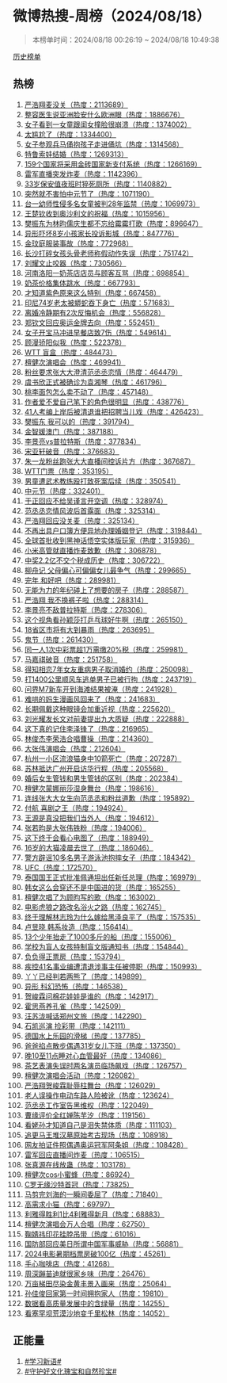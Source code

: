 <h1>
微博热搜-周榜（2024/08/18）
</h1>
<blockquote>
<p>
本榜单时间：2024/08/18 00:26:19 ~ 2024/08/18 10:49:38
</p>
</blockquote>
<p>
<a href="https://github.com/daifee/weibo-hot-search/tree/main/archives/weekly">历史榜单</a>
</p>
<h2>
热榜
</h2>
<ol>

<li>
<a href="https://s.weibo.com/weibo?q=%23%E4%B8%A5%E6%B5%A9%E7%BF%94%E9%BA%A6%E6%B2%A1%E5%85%B3%23" target="weibo">
严浩翔麦没关（热度：2113689）
</a>
</li>

<li>
<a href="https://s.weibo.com/weibo?q=%23%E6%95%B4%E5%AE%B9%E5%8C%BB%E7%94%9F%E8%AF%B4%E4%BA%9A%E6%B4%B2%E8%84%B8%E5%AE%89%E4%BB%80%E4%B9%88%E6%AC%A7%E6%B4%B2%E7%9C%BC%23" target="weibo">
整容医生说亚洲脸安什么欧洲眼（热度：1886676）
</a>
</li>

<li>
<a href="https://s.weibo.com/weibo?q=%23%E5%A5%B3%E5%AD%90%E7%9C%8B%E5%88%B0%E4%B8%80%E5%A5%B3%E7%AB%A5%E8%B7%9F%E9%97%BA%E5%A5%B3%E6%92%9E%E8%84%B8%E5%BE%88%E5%B4%A9%E6%BA%83%23" target="weibo">
女子看到一女童跟闺女撞脸很崩溃（热度：1374002）
</a>
</li>

<li>
<a href="https://s.weibo.com/weibo?q=%23%E5%A4%AA%E5%B0%B4%E5%B0%AC%E4%BA%86%23" target="weibo">
太尴尬了（热度：1334400）
</a>
</li>

<li>
<a href="https://s.weibo.com/weibo?q=%23%E5%A5%B3%E5%AD%90%E5%8F%82%E8%A7%82%E5%85%B5%E9%A9%AC%E4%BF%91%E6%8A%B1%E5%AD%A9%E5%AD%90%E8%B5%B0%E8%BF%9B%E4%BF%91%E5%9D%91%23" target="weibo">
女子参观兵马俑抱孩子走进俑坑（热度：1314568）
</a>
</li>

<li>
<a href="https://s.weibo.com/weibo?q=%23%E7%89%B9%E9%B2%81%E7%B4%A2%E5%A8%83%E7%BB%93%E5%A9%9A%23" target="weibo">
特鲁索娃结婚（热度：1269313）
</a>
</li>

<li>
<a href="https://s.weibo.com/weibo?q=%23159%E4%B8%AA%E5%9B%BD%E5%AE%B6%E5%B0%86%E9%87%87%E7%94%A8%E9%87%91%E7%A0%96%E5%9B%BD%E5%AE%B6%E6%96%B0%E6%94%AF%E4%BB%98%E7%B3%BB%E7%BB%9F%23" target="weibo">
159个国家将采用金砖国家新支付系统（热度：1266169）
</a>
</li>

<li>
<a href="https://s.weibo.com/weibo?q=%23%E9%9B%B7%E5%86%9B%E7%9B%B4%E6%92%AD%E7%AA%81%E5%8F%91%E7%82%B8%E9%BA%A6%23" target="weibo">
雷军直播突发炸麦（热度：1142396）
</a>
</li>

<li>
<a href="https://s.weibo.com/weibo?q=%2333%E5%B2%81%E4%BF%9D%E5%AE%89%E5%80%BC%E5%A4%9C%E7%8F%AD%E6%97%B6%E7%8C%9D%E6%AD%BB%E5%8E%95%E6%89%80%23" target="weibo">
33岁保安值夜班时猝死厕所（热度：1140882）
</a>
</li>

<li>
<a href="https://s.weibo.com/weibo?q=%23%E7%AA%81%E7%84%B6%E5%B0%B1%E4%B8%8D%E5%AE%B3%E6%80%95%E4%B8%AD%E5%85%83%E8%8A%82%E4%BA%86%23" target="weibo">
突然就不害怕中元节了（热度：1071190）
</a>
</li>

<li>
<a href="https://s.weibo.com/weibo?q=%23%E5%8F%B0%E4%B8%80%E5%B9%BC%E5%B8%88%E6%80%A7%E4%BE%B5%E5%A4%9A%E5%90%8D%E5%A5%B3%E7%AB%A5%E8%A2%AB%E5%88%A428%E5%B9%B4%E7%9B%91%E7%A6%81%23" target="weibo">
台一幼师性侵多名女童被判28年监禁（热度：1069973）
</a>
</li>

<li>
<a href="https://s.weibo.com/weibo?q=%23%E7%8E%8B%E6%A5%9A%E9%92%A6%E6%94%B6%E5%88%B0%E5%A5%A5%E6%B2%99%E5%88%A9%E6%96%87%E7%9A%84%E7%A5%9D%E7%A6%8F%23" target="weibo">
王楚钦收到奥沙利文的祝福（热度：1015956）
</a>
</li>

<li>
<a href="https://s.weibo.com/weibo?q=%23%E6%A8%8A%E6%8C%AF%E4%B8%9C%E4%B8%BA%E6%9E%97%E6%98%80%E5%84%92%E5%BA%86%E7%94%9F%E9%83%BD%E4%B8%8D%E5%BF%98%E7%BB%99%E9%9C%89%E9%9C%89%E6%89%93%E6%AD%8C%23" target="weibo">
樊振东为林昀儒庆生都不忘给霉霉打歌（热度：896647）
</a>
</li>

<li>
<a href="https://s.weibo.com/weibo?q=%23%E5%BC%82%E5%BD%A2%E5%90%93%E5%9D%8F8%E5%B2%81%E5%B0%8F%E5%AD%A9%E5%AE%B6%E9%95%BF%E6%8A%95%E8%AF%89%E5%BD%B1%E5%9F%8E%23" target="weibo">
异形吓坏8岁小孩家长投诉影城（热度：847776）
</a>
</li>

<li>
<a href="https://s.weibo.com/weibo?q=%23%E9%87%91%E7%8E%9F%E5%BA%AD%E6%9C%8D%E8%A3%85%E4%BA%8B%E6%95%85%23" target="weibo">
金玟庭服装事故（热度：772968）
</a>
</li>

<li>
<a href="https://s.weibo.com/weibo?q=%23%E9%95%BF%E6%B2%99%E6%89%93%E7%A2%8E%E5%A5%B3%E5%AD%A9%E5%A4%B4%E9%AA%A8%E8%80%81%E5%B8%88%E7%A7%B0%E5%81%87%E5%8A%A8%E4%BD%9C%E5%A4%B1%E8%AF%AF%23" target="weibo">
长沙打碎女孩头骨老师称假动作失误（热度：751742）
</a>
</li>

<li>
<a href="https://s.weibo.com/weibo?q=%23%E5%88%98%E8%80%80%E6%96%87%E6%AD%A2%E5%92%AC%E5%99%A8%23" target="weibo">
刘耀文止咬器（热度：730566）
</a>
</li>

<li>
<a href="https://s.weibo.com/weibo?q=%23%E6%B2%B3%E5%8D%97%E6%B4%9B%E9%98%B3%E4%B8%80%E5%A5%B6%E8%8C%B6%E5%BA%97%E5%BA%97%E5%91%98%E4%B8%8E%E9%A1%BE%E5%AE%A2%E4%BA%92%E9%AA%82%23" target="weibo">
河南洛阳一奶茶店店员与顾客互骂（热度：698854）
</a>
</li>

<li>
<a href="https://s.weibo.com/weibo?q=%23%E5%A5%B6%E8%8C%B6%E4%BB%B7%E6%A0%BC%E9%9B%86%E4%BD%93%E8%B7%B3%E6%B0%B4%23" target="weibo">
奶茶价格集体跳水（热度：667793）
</a>
</li>

<li>
<a href="https://s.weibo.com/weibo?q=%23%E6%89%8D%E7%9F%A5%E9%81%93%E7%B4%AB%E8%89%B2%E5%8E%9F%E6%9D%A5%E8%BF%99%E4%B9%88%E7%89%B9%E5%88%AB%23" target="weibo">
才知道紫色原来这么特别（热度：667458）
</a>
</li>

<li>
<a href="https://s.weibo.com/weibo?q=%23%E5%8D%B0%E5%B0%BC74%E5%B2%81%E8%80%81%E5%A4%AA%E8%A2%AB%E8%9F%92%E8%9B%87%E5%90%9E%E4%B8%8B%E8%BA%AB%E4%BA%A1%23" target="weibo">
印尼74岁老太被蟒蛇吞下身亡（热度：571683）
</a>
</li>

<li>
<a href="https://s.weibo.com/weibo?q=%23%E7%A6%BB%E5%A9%9A%E5%86%B7%E9%9D%99%E6%9C%9F%E6%9C%892%E6%AC%A1%E5%8F%8D%E6%82%94%E6%9C%BA%E4%BC%9A%23" target="weibo">
离婚冷静期有2次反悔机会（热度：556828）
</a>
</li>

<li>
<a href="https://s.weibo.com/weibo?q=%23%E9%83%91%E9%92%A6%E6%96%87%E5%9B%9E%E5%BA%94%E5%A5%A5%E8%BF%90%E9%87%91%E7%89%8C%E5%8E%BB%E5%90%91%23" target="weibo">
郑钦文回应奥运金牌去向（热度：552451）
</a>
</li>

<li>
<a href="https://s.weibo.com/weibo?q=%23%E5%A5%B3%E5%AD%90%E5%BC%80%E5%AE%9D%E9%A9%AC%E5%86%B2%E8%BF%9B%E6%97%A9%E9%A4%90%E5%BA%97%E8%87%B47%E4%BC%A4%23" target="weibo">
女子开宝马冲进早餐店致7伤（热度：549614）
</a>
</li>

<li>
<a href="https://s.weibo.com/weibo?q=%23%E9%A1%BE%E6%BC%AB%E9%AA%84%E9%98%B3%E4%BC%BC%E6%88%91%23" target="weibo">
顾漫骄阳似我（热度：522378）
</a>
</li>

<li>
<a href="https://s.weibo.com/weibo?q=%23WTT%20%E7%9B%B2%E7%9B%92%23" target="weibo">
WTT 盲盒（热度：484473）
</a>
</li>

<li>
<a href="https://s.weibo.com/weibo?q=%23%E6%AA%80%E5%81%A5%E6%AC%A1%E6%BC%94%E5%94%B1%E4%BC%9A%23" target="weibo">
檀健次演唱会（热度：469941）
</a>
</li>

<li>
<a href="https://s.weibo.com/weibo?q=%23%E7%B2%89%E4%B8%9D%E8%A6%81%E6%B1%82%E5%BC%A0%E5%A4%A7%E5%A4%A7%E6%BE%84%E6%B8%85%E8%8C%83%E4%B8%9E%E4%B8%9E%E6%81%8B%E6%83%85%23" target="weibo">
粉丝要求张大大澄清范丞丞恋情（热度：464479）
</a>
</li>

<li>
<a href="https://s.weibo.com/weibo?q=%23%E8%99%9E%E4%B9%A6%E6%AC%A3%E6%AD%A3%E5%BC%8F%E8%A2%AB%E7%A1%AE%E8%AF%8A%E4%B8%BA%E8%A2%81%E6%B9%98%E7%90%B4%23" target="weibo">
虞书欣正式被确诊为袁湘琴（热度：461796）
</a>
</li>

<li>
<a href="https://s.weibo.com/weibo?q=%23%E6%A1%83%E6%9D%8E%E9%9D%A2%E5%8C%85%E6%80%8E%E4%B9%88%E5%8D%96%E4%B8%8D%E5%8A%A8%E4%BA%86%23" target="weibo">
桃李面包怎么卖不动了（热度：457148）
</a>
</li>

<li>
<a href="https://s.weibo.com/weibo?q=%23%E4%BD%9C%E8%80%85%E7%88%B1%E4%B8%8D%E7%88%B1%E8%87%AA%E5%B7%B1%E7%AC%94%E4%B8%8B%E7%9A%84%E8%A7%92%E8%89%B2%E5%BE%88%E6%98%8E%E6%98%BE%23" target="weibo">
作者爱不爱自己笔下的角色很明显（热度：438776）
</a>
</li>

<li>
<a href="https://s.weibo.com/weibo?q=%2341%E4%BA%BA%E8%80%83%E7%BC%96%E4%B8%8A%E5%B2%B8%E5%90%8E%E8%A2%AB%E6%B8%85%E9%80%80%E8%B0%81%E6%8A%8A%E6%8B%9B%E8%81%98%E5%BD%93%E5%84%BF%E6%88%8F%23" target="weibo">
41人考编上岸后被清退谁把招聘当儿戏（热度：426423）
</a>
</li>

<li>
<a href="https://s.weibo.com/weibo?q=%23%E6%A8%8A%E6%8C%AF%E4%B8%9C%20%E6%88%91%E5%8F%AF%E4%BB%A5%E7%9A%84%23" target="weibo">
樊振东 我可以的（热度：391794）
</a>
</li>

<li>
<a href="https://s.weibo.com/weibo?q=%23%E9%87%91%E6%99%BA%E5%AA%9B%E6%BE%B3%E9%97%A8%23" target="weibo">
金智媛澳门（热度：387188）
</a>
</li>

<li>
<a href="https://s.weibo.com/weibo?q=%23%E6%9D%8E%E6%99%AF%E4%BA%AEvs%E6%99%AE%E6%8B%89%E7%89%B9%E6%96%AF%23" target="weibo">
李景亮vs普拉特斯（热度：377834）
</a>
</li>

<li>
<a href="https://s.weibo.com/weibo?q=%23%E5%AE%8B%E4%BA%9A%E8%BD%A9%E7%A0%B4%E9%9F%B3%23" target="weibo">
宋亚轩破音（热度：376683）
</a>
</li>

<li>
<a href="https://s.weibo.com/weibo?q=%23%E6%9C%B1%E4%B8%80%E9%BE%99%E7%B2%89%E4%B8%9D%E8%B7%91%E5%BC%A0%E5%A4%A7%E5%A4%A7%E7%9B%B4%E6%92%AD%E9%97%B4%E6%8E%A7%E8%AF%89%E7%89%87%E6%96%B9%23" target="weibo">
朱一龙粉丝跑张大大直播间控诉片方（热度：367687）
</a>
</li>

<li>
<a href="https://s.weibo.com/weibo?q=%23WTT%E9%97%A8%E7%A5%A8%23" target="weibo">
WTT门票（热度：353195）
</a>
</li>

<li>
<a href="https://s.weibo.com/weibo?q=%23%E7%94%B7%E7%AB%A5%E9%81%AD%E6%AD%A6%E6%9C%AF%E6%95%99%E7%BB%83%E6%AE%B4%E6%89%93%E8%87%B4%E6%AD%BB%E6%A1%88%E5%90%8E%E7%BB%AD%23" target="weibo">
男童遭武术教练殴打致死案后续（热度：350541）
</a>
</li>

<li>
<a href="https://s.weibo.com/weibo?q=%23%E4%B8%AD%E5%85%83%E8%8A%82%23" target="weibo">
中元节（热度：332401）
</a>
</li>

<li>
<a href="https://s.weibo.com/weibo?q=%23%E4%BA%8E%E6%AD%A3%E5%9B%9E%E5%BA%94%E4%B8%8D%E7%BB%99%E5%90%B4%E8%B0%A8%E8%A8%80%E5%BC%80%E7%A9%BA%E8%B0%83%23" target="weibo">
于正回应不给吴谨言开空调（热度：328974）
</a>
</li>

<li>
<a href="https://s.weibo.com/weibo?q=%23%E8%8C%83%E4%B8%9E%E4%B8%9E%E6%81%8B%E6%83%85%E9%A3%8E%E6%B3%A2%E5%90%8E%E9%A6%96%E9%9C%B2%E9%9D%A2%23" target="weibo">
范丞丞恋情风波后首露面（热度：325314）
</a>
</li>

<li>
<a href="https://s.weibo.com/weibo?q=%23%E4%B8%A5%E6%B5%A9%E7%BF%94%E5%9B%9E%E5%BA%94%E6%B2%A1%E5%85%B3%E9%BA%A6%23" target="weibo">
严浩翔回应没关麦（热度：325134）
</a>
</li>

<li>
<a href="https://s.weibo.com/weibo?q=%23%E4%B8%8D%E5%86%8D%E5%87%BA%E5%85%B7%E6%88%B7%E5%8F%A3%E7%B0%BF%E6%96%B9%E4%BE%BF%E5%BC%82%E5%9C%B0%E5%8A%9E%E7%90%86%E5%A9%9A%E5%A7%BB%E7%99%BB%E8%AE%B0%23" target="weibo">
不再出具户口簿方便异地办理婚姻登记（热度：319844）
</a>
</li>

<li>
<a href="https://s.weibo.com/weibo?q=%23%E5%85%A8%E7%90%83%E9%A6%96%E6%89%B9%E6%94%B6%E5%88%B0%E9%BB%91%E7%A5%9E%E8%AF%9D%E6%82%9F%E7%A9%BA%E5%AE%9E%E4%BD%93%E7%89%88%E7%8E%A9%E5%AE%B6%23" target="weibo">
全球首批收到黑神话悟空实体版玩家（热度：315936）
</a>
</li>

<li>
<a href="https://s.weibo.com/weibo?q=%23%E5%B0%8F%E7%B1%B3%E9%AB%98%E7%AE%A1%E5%B0%B1%E7%9B%B4%E6%92%AD%E7%82%B8%E9%BA%A6%E8%87%B4%E6%AD%89%23" target="weibo">
小米高管就直播炸麦致歉（热度：306878）
</a>
</li>

<li>
<a href="https://s.weibo.com/weibo?q=%23%E4%B8%AD%E5%A5%962.2%E4%BA%BF%E4%B8%8D%E4%BA%A4%E4%B8%AA%E7%A8%8E%E6%88%90%E5%8E%86%E5%8F%B2%23" target="weibo">
中奖2.2亿不交个税成历史（热度：306722）
</a>
</li>

<li>
<a href="https://s.weibo.com/weibo?q=%23%E6%9F%B3%E8%88%9F%E8%AE%B0%20%E7%88%B6%E6%AF%8D%E5%81%8F%E5%BF%83%E5%8F%AF%E5%81%8F%E5%81%8F%E5%A5%B3%E5%84%BF%E6%9C%80%E4%BA%89%E6%B0%94%23" target="weibo">
柳舟记 父母偏心可偏偏女儿最争气（热度：299665）
</a>
</li>

<li>
<a href="https://s.weibo.com/weibo?q=%23%E5%AE%8C%E5%B9%B4%20%E5%92%8C%E5%A5%BD%E5%90%A7%23" target="weibo">
完年 和好吧（热度：289981）
</a>
</li>

<li>
<a href="https://s.weibo.com/weibo?q=%23%E6%97%A0%E8%83%BD%E4%B8%BA%E5%8A%9B%E7%9A%84%E5%B9%B4%E7%BA%AA%E7%A2%B0%E4%B8%8A%E4%BA%86%E6%83%B3%E8%A6%81%E7%9A%84%E6%88%BF%E5%AD%90%23" target="weibo">
无能为力的年纪碰上了想要的房子（热度：288587）
</a>
</li>

<li>
<a href="https://s.weibo.com/weibo?q=%23%E4%B8%A5%E6%B5%A9%E7%BF%94%20%E6%88%91%E4%B8%8D%E6%8D%A2%E8%A3%A4%E5%AD%90%E5%95%A6%23" target="weibo">
严浩翔 我不换裤子啦（热度：288314）
</a>
</li>

<li>
<a href="https://s.weibo.com/weibo?q=%23%E6%9D%8E%E6%99%AF%E4%BA%AE%E4%B8%8D%E6%95%8C%E6%99%AE%E6%8B%89%E7%89%B9%E6%96%AF%23" target="weibo">
李景亮不敌普拉特斯（热度：278306）
</a>
</li>

<li>
<a href="https://s.weibo.com/weibo?q=%23%E8%BF%99%E4%B8%AA%E8%A7%86%E8%A7%92%E7%9C%8B%E5%AD%99%E9%A2%96%E8%8E%8E%E6%89%93%E4%B9%92%E4%B9%93%E7%90%83%E5%A5%BD%E7%89%9B%E5%95%8A%23" target="weibo">
这个视角看孙颖莎打乒乓球好牛啊（热度：265150）
</a>
</li>

<li>
<a href="https://s.weibo.com/weibo?q=%2318%E7%9C%81%E5%8C%BA%E5%B8%82%E5%B0%86%E6%9C%89%E5%A4%A7%E5%88%B0%E6%9A%B4%E9%9B%A8%23" target="weibo">
18省区市将有大到暴雨（热度：263695）
</a>
</li>

<li>
<a href="https://s.weibo.com/weibo?q=%23%E9%AC%BC%E8%8A%82%23" target="weibo">
鬼节（热度：261430）
</a>
</li>

<li>
<a href="https://s.weibo.com/weibo?q=%23%E5%90%8C%E4%B8%80%E4%BA%BA1%E6%AC%A1%E4%B8%AD%E5%BD%A9%E7%A5%A8%E8%B6%851%E4%B8%87%E9%9C%80%E7%BC%B420%25%E7%A8%8E%23" target="weibo">
同一人1次中彩票超1万需缴20%税（热度：259981）
</a>
</li>

<li>
<a href="https://s.weibo.com/weibo?q=%23%E9%A9%AC%E5%98%89%E7%A5%BA%E7%A0%B4%E9%9F%B3%23" target="weibo">
马嘉祺破音（热度：251758）
</a>
</li>

<li>
<a href="https://s.weibo.com/weibo?q=%23%E5%BE%97%E7%9F%A5%E7%9B%B8%E6%81%8B7%E5%B9%B4%E5%A5%B3%E5%8F%8B%E9%87%8D%E7%97%85%E7%94%B7%E5%AD%90%E5%8F%96%E6%B6%88%E5%A9%9A%E7%BA%A6%23" target="weibo">
得知相恋7年女友重病男子取消婚约（热度：250098）
</a>
</li>

<li>
<a href="https://s.weibo.com/weibo?q=%23%E6%89%931400%E5%85%AC%E9%87%8C%E9%A1%BA%E9%A3%8E%E8%BD%A6%E9%80%83%E5%8D%95%E7%94%B7%E5%AD%90%E5%B7%B2%E8%A2%AB%E8%A1%8C%E6%8B%98%23" target="weibo">
打1400公里顺风车逃单男子已被行拘（热度：243719）
</a>
</li>

<li>
<a href="https://s.weibo.com/weibo?q=%23%E9%97%AE%E7%95%8CM7%E6%96%B0%E8%BD%A6%E5%BC%80%E5%88%B0%E6%B5%B7%E6%BB%A9%E7%BB%93%E6%9E%9C%E8%A2%AB%E6%B7%B9%23" target="weibo">
问界M7新车开到海滩结果被淹（热度：241928）
</a>
</li>

<li>
<a href="https://s.weibo.com/weibo?q=%23%E9%9A%BE%E5%93%84%E7%9A%84%E5%A6%88%E7%94%9F%E6%BC%AB%E7%94%BB%E9%A3%8E%E5%9B%9E%E6%9D%A5%E4%BA%86%23" target="weibo">
难哄的妈生漫画风回来了（热度：241683）
</a>
</li>

<li>
<a href="https://s.weibo.com/weibo?q=%23%E9%95%BF%E6%9C%9F%E4%BD%A9%E6%88%B4%E8%BF%99%E7%A7%8D%E7%9C%BC%E9%95%9C%E4%BC%9A%E5%8A%A0%E9%87%8D%E8%BF%91%E8%A7%86%23" target="weibo">
长期佩戴这种眼镜会加重近视（热度：225620）
</a>
</li>

<li>
<a href="https://s.weibo.com/weibo?q=%23%E5%88%98%E5%85%89%E8%80%80%E5%8F%91%E9%95%BF%E6%96%87%E5%AF%B9%E5%89%8D%E5%A6%BB%E6%8F%90%E5%87%BA%E4%B9%9D%E5%A4%A7%E8%B4%A8%E7%96%91%23" target="weibo">
刘光耀发长文对前妻提出九大质疑（热度：222888）
</a>
</li>

<li>
<a href="https://s.weibo.com/weibo?q=%23%E8%BF%99%E4%B8%8B%E7%9C%9F%E7%9A%84%E8%AE%B0%E4%BD%8F%E6%9D%8E%E6%B3%BD%E9%94%8B%E4%BA%86%23" target="weibo">
这下真的记住李泽锋了（热度：216965）
</a>
</li>

<li>
<a href="https://s.weibo.com/weibo?q=%23%E6%9E%97%E4%BF%8A%E6%9D%B0%E6%9D%8E%E8%8D%A3%E6%B5%A9%E5%90%88%E5%94%B1%E6%9B%B9%E6%93%8D%23" target="weibo">
林俊杰李荣浩合唱曹操（热度：214360）
</a>
</li>

<li>
<a href="https://s.weibo.com/weibo?q=%23%E5%A4%A7%E5%BC%A0%E4%BC%9F%E6%BC%94%E5%94%B1%E4%BC%9A%23" target="weibo">
大张伟演唱会（热度：212604）
</a>
</li>

<li>
<a href="https://s.weibo.com/weibo?q=%23%E6%9D%AD%E5%B7%9E%E4%B8%80%E5%B0%8F%E5%8C%BA%E6%B5%81%E6%B5%AA%E7%8C%AB%E8%BA%AB%E4%B8%AD10%E7%AE%AD%E6%AD%BB%E4%BA%A1%23" target="weibo">
杭州一小区流浪猫身中10箭死亡（热度：207287）
</a>
</li>

<li>
<a href="https://s.weibo.com/weibo?q=%23%E8%8B%8F%E6%9E%97%E6%8A%B5%E8%BE%BE%E5%B9%BF%E5%B7%9E%E5%BC%80%E5%90%AF%E8%AE%BF%E5%8D%8E%E8%A1%8C%E7%A8%8B%23" target="weibo">
苏林抵达广州开启访华行程（热度：205568）
</a>
</li>

<li>
<a href="https://s.weibo.com/weibo?q=%23%E5%A9%9A%E5%90%8E%E5%A5%B3%E7%94%9F%E7%AE%A1%E9%92%B1%E5%92%8C%E7%94%B7%E7%94%9F%E7%AE%A1%E9%92%B1%E7%9A%84%E5%8C%BA%E5%88%AB%23" target="weibo">
婚后女生管钱和男生管钱的区别（热度：202384）
</a>
</li>

<li>
<a href="https://s.weibo.com/weibo?q=%23%E6%AA%80%E5%81%A5%E6%AC%A1%E8%92%99%E5%A8%9C%E4%B8%BD%E8%8E%8E%E6%B9%BF%E8%BA%AB%E8%88%9E%E5%8F%B0%23" target="weibo">
檀健次蒙娜丽莎湿身舞台（热度：198616）
</a>
</li>

<li>
<a href="https://s.weibo.com/weibo?q=%23%E8%BF%9E%E7%BA%BF%E5%BC%A0%E5%A4%A7%E5%A4%A7%E5%A5%B3%E7%94%9F%E5%90%91%E8%8C%83%E4%B8%9E%E4%B8%9E%E5%92%8C%E7%B2%89%E4%B8%9D%E9%81%93%E6%AD%89%23" target="weibo">
连线张大大女生向范丞丞和粉丝道歉（热度：195892）
</a>
</li>

<li>
<a href="https://s.weibo.com/weibo?q=%23%E4%BB%98%E8%88%AA%20%E5%96%9C%E5%89%A7%E4%B9%8B%E7%8E%8B%23" target="weibo">
付航 喜剧之王（热度：194924）
</a>
</li>

<li>
<a href="https://s.weibo.com/weibo?q=%23%E7%8E%8B%E6%BA%90%E6%98%AF%E7%9C%9F%E6%B2%A1%E6%8A%8A%E6%88%91%E4%BB%AC%E5%BD%93%E5%A4%96%E4%BA%BA%23" target="weibo">
王源是真没把我们当外人（热度：194612）
</a>
</li>

<li>
<a href="https://s.weibo.com/weibo?q=%23%E5%BC%A0%E8%8B%A5%E6%98%80%E6%98%AF%E5%A4%A7%E5%BC%A0%E4%BC%9F%E9%93%81%E7%B2%89%23" target="weibo">
张若昀是大张伟铁粉（热度：194006）
</a>
</li>

<li>
<a href="https://s.weibo.com/weibo?q=%23%E8%BF%99%E4%B8%8B%E7%BB%88%E4%BA%8E%E4%BC%9A%E7%9C%8B%E5%BF%83%E7%94%B5%E5%9B%BE%E4%BA%86%23" target="weibo">
这下终于会看心电图了（热度：188949）
</a>
</li>

<li>
<a href="https://s.weibo.com/weibo?q=%2316%E5%B2%81%E7%9A%84%E5%A4%A7%E7%8C%AB%E5%87%8C%E6%99%A8%E5%8E%BB%E4%B8%96%E4%BA%86%23" target="weibo">
16岁的大猫凌晨去世了（热度：186046）
</a>
</li>

<li>
<a href="https://s.weibo.com/weibo?q=%23%E8%AD%A6%E6%96%B9%E8%BE%9F%E8%B0%A310%E5%A4%9A%E5%90%8D%E7%94%B7%E5%AD%90%E6%B8%B8%E6%B3%B3%E6%B1%A0%E6%8A%B1%E6%91%94%E5%A5%B3%E5%AD%90%23" target="weibo">
警方辟谣10多名男子游泳池抱摔女子（热度：184342）
</a>
</li>

<li>
<a href="https://s.weibo.com/weibo?q=%23UFC%23" target="weibo">
UFC（热度：172570）
</a>
</li>

<li>
<a href="https://s.weibo.com/weibo?q=%23%E6%B3%B0%E5%9B%BD%E5%9B%BD%E7%8E%8B%E6%AD%A3%E5%BC%8F%E6%89%B9%E5%87%86%E4%BD%A9%E9%80%9A%E5%9D%A6%E5%87%BA%E4%BB%BB%E6%96%B0%E4%BB%BB%E6%80%BB%E7%90%86%23" target="weibo">
泰国国王正式批准佩通坦出任新任总理（热度：169979）
</a>
</li>

<li>
<a href="https://s.weibo.com/weibo?q=%23%E9%9F%A9%E5%A5%B3%E8%BF%99%E4%B9%88%E4%BC%9A%E7%A9%BF%E8%BF%98%E4%B8%8D%E6%98%AF%E4%B8%AD%E5%9B%BD%E8%BF%9B%E7%9A%84%E8%B4%A7%23" target="weibo">
韩女这么会穿还不是中国进的货（热度：165255）
</a>
</li>

<li>
<a href="https://s.weibo.com/weibo?q=%23%E6%AA%80%E5%81%A5%E6%AC%A1%E5%94%B1%E4%BA%86%E4%B8%BA%E9%A1%BE%E6%98%80%E5%86%99%E7%9A%84%E6%AD%8C%23" target="weibo">
檀健次唱了为顾昀写的歌（热度：163002）
</a>
</li>

<li>
<a href="https://s.weibo.com/weibo?q=%23%E7%94%B5%E5%BD%B1%E8%99%8E%E7%8B%BC%E4%B9%8B%E8%B7%AF%E6%94%B9%E5%90%8D%E6%B5%B4%E7%81%AB%E4%B9%8B%E8%B7%AF%23" target="weibo">
电影虎狼之路改名浴火之路（热度：162745）
</a>
</li>

<li>
<a href="https://s.weibo.com/weibo?q=%23%E7%BB%88%E4%BA%8E%E7%90%86%E8%A7%A3%E6%9E%97%E5%BF%97%E7%8E%B2%E4%B8%BA%E4%BB%80%E4%B9%88%E5%AB%81%E7%BB%99%E9%BB%91%E6%B3%BD%E8%89%AF%E5%B9%B3%E4%BA%86%23" target="weibo">
终于理解林志玲为什么嫁给黑泽良平了（热度：157535）
</a>
</li>

<li>
<a href="https://s.weibo.com/weibo?q=%23%E5%8D%A2%E6%98%B1%E6%99%93%20%E9%9F%A9%E7%B3%BB%E5%A6%86%E9%80%A0%23" target="weibo">
卢昱晓 韩系妆造（热度：156414）
</a>
</li>

<li>
<a href="https://s.weibo.com/weibo?q=%2313%E4%B8%AA%E5%B0%91%E5%B9%B4%E6%8A%AC%E8%B5%B0%E4%BA%861000%E5%A4%9A%E6%96%A4%E7%9A%84%E8%88%B9%23" target="weibo">
13个少年抬走了1000多斤的船（热度：155006）
</a>
</li>

<li>
<a href="https://s.weibo.com/weibo?q=%23%E5%AD%A6%E6%A0%A1%E4%B8%BA%E7%9B%B2%E4%BA%BA%E5%A5%B3%E5%AD%A9%E7%89%B9%E5%88%B6%E7%9B%B2%E6%96%87%E7%89%88%E9%80%9A%E7%9F%A5%E4%B9%A6%23" target="weibo">
学校为盲人女孩特制盲文版通知书（热度：154844）
</a>
</li>

<li>
<a href="https://s.weibo.com/weibo?q=%23%E8%B4%9F%E8%B4%9F%E5%BE%97%E6%AD%A3%E7%A5%A8%E6%88%BF%23" target="weibo">
负负得正票房（热度：153794）
</a>
</li>

<li>
<a href="https://s.weibo.com/weibo?q=%23%E7%96%BE%E6%8E%A741%E5%90%8D%E4%BA%8B%E4%B8%9A%E7%BC%96%E9%81%AD%E6%B8%85%E9%80%80%E6%B6%89%E4%BA%8B%E4%B8%BB%E4%BB%BB%E8%A2%AB%E5%81%9C%E8%81%8C%23" target="weibo">
疾控41名事业编遭清退涉事主任被停职（热度：150993）
</a>
</li>

<li>
<a href="https://s.weibo.com/weibo?q=%23%E4%B8%AB%E4%B8%AB%E5%B7%B2%E7%BB%8F%E5%88%A4%E8%8B%A5%E4%B8%A4%E7%86%8A%E4%BA%86%23" target="weibo">
丫丫已经判若两熊了（热度：149899）
</a>
</li>

<li>
<a href="https://s.weibo.com/weibo?q=%23%E5%BC%82%E5%BD%A2%20%E7%A7%91%E5%B9%BB%E6%81%90%E6%80%96%23" target="weibo">
异形 科幻恐怖（热度：146538）
</a>
</li>

<li>
<a href="https://s.weibo.com/weibo?q=%23%E8%B4%BA%E5%B3%BB%E9%9C%96%E9%97%AE%E6%A3%89%E8%8A%B1%E5%A8%83%E5%A8%83%E6%98%AF%E8%B0%81%E7%9A%84%23" target="weibo">
贺峻霖问棉花娃娃是谁的（热度：142917）
</a>
</li>

<li>
<a href="https://s.weibo.com/weibo?q=%23%E9%9C%8D%E6%80%9D%E7%87%95%E5%85%BB%E5%AD%94%E9%9B%80%23" target="weibo">
霍思燕养孔雀（热度：142509）
</a>
</li>

<li>
<a href="https://s.weibo.com/weibo?q=%23%E6%B1%AA%E8%8B%8F%E6%B3%B7%E5%96%8A%E8%AF%9D%E9%83%91%E5%B7%9E%E6%96%87%E6%97%85%23" target="weibo">
汪苏泷喊话郑州文旅（热度：142290）
</a>
</li>

<li>
<a href="https://s.weibo.com/weibo?q=%23%E7%9F%B3%E5%87%AF%E5%B7%A1%E6%BC%94%20%E6%8D%A1%E5%BD%A9%E5%B8%A6%23" target="weibo">
石凯巡演 捡彩带（热度：142111）
</a>
</li>

<li>
<a href="https://s.weibo.com/weibo?q=%23%E5%BE%B7%E5%9B%BD%E6%B0%B4%E4%B8%8A%E4%B9%90%E5%9B%AD%E7%9A%84%E6%BB%91%E6%A2%AF%23" target="weibo">
德国水上乐园的滑梯（热度：137785）
</a>
</li>

<li>
<a href="https://s.weibo.com/weibo?q=%23%E7%88%B8%E7%88%B8%E6%8E%90%E7%82%B9%E6%95%A3%E6%AD%A5%E5%81%B6%E9%81%8731%E5%B2%81%E5%A5%B3%E5%84%BF%E4%B8%8B%E7%8F%AD%23" target="weibo">
爸爸掐点散步偶遇31岁女儿下班（热度：137350）
</a>
</li>

<li>
<a href="https://s.weibo.com/weibo?q=%23%E6%99%9A10%E8%87%B311%E7%82%B9%E7%9D%A1%E5%AF%B9%E5%BF%83%E8%A1%80%E7%AE%A1%E6%9C%80%E5%A5%BD%23" target="weibo">
晚10至11点睡对心血管最好（热度：134086）
</a>
</li>

<li>
<a href="https://s.weibo.com/weibo?q=%23%E8%8C%B6%E8%89%BA%E8%A1%A8%E6%BC%94%E5%A4%B1%E8%AF%AF%E6%97%B6%E4%B8%A4%E5%90%8D%E6%BC%94%E5%91%98%E4%B8%B4%E5%9C%BA%E9%A3%99%E6%88%8F%23" target="weibo">
茶艺表演失误时两名演员临场飙戏（热度：126757）
</a>
</li>

<li>
<a href="https://s.weibo.com/weibo?q=%23%E6%AA%80%E5%81%A5%E6%AC%A1%E6%BC%94%E5%94%B1%E4%BC%9A%E6%B4%BB%E5%8A%A8%23" target="weibo">
檀健次演唱会活动（热度：126082）
</a>
</li>

<li>
<a href="https://s.weibo.com/weibo?q=%23%E4%B8%A5%E6%B5%A9%E7%BF%94%E8%B4%BA%E5%B3%BB%E9%9C%96%E8%80%BB%E8%BE%B1%E6%9F%B1%E8%88%9E%E5%8F%B0%23" target="weibo">
严浩翔贺峻霖耻辱柱舞台（热度：126029）
</a>
</li>

<li>
<a href="https://s.weibo.com/weibo?q=%23%E8%80%81%E4%BA%BA%E8%AF%AF%E6%93%8D%E4%BD%9C%E7%94%B5%E5%8A%A8%E8%BD%A6%E8%B7%AF%E4%BA%BA%E9%99%A9%E8%A2%AB%E8%AE%B9%23" target="weibo">
老人误操作电动车路人险被讹（热度：123624）
</a>
</li>

<li>
<a href="https://s.weibo.com/weibo?q=%23%E8%8C%83%E4%B8%9E%E4%B8%9E%E5%B7%A5%E4%BD%9C%E5%AE%A4%E5%91%8A%E9%BB%91%E7%BB%B4%E6%9D%83%23" target="weibo">
范丞丞工作室告黑维权（热度：122049）
</a>
</li>

<li>
<a href="https://s.weibo.com/weibo?q=%23%E6%9B%B9%E7%BC%98%E8%AF%84%E4%BB%B7%E5%85%A8%E7%BA%A2%E5%A9%B5%E9%99%88%E8%8A%8B%E6%B1%90%23" target="weibo">
曹缘评价全红婵陈芋汐（热度：119156）
</a>
</li>

<li>
<a href="https://s.weibo.com/weibo?q=%23%E7%9C%8B%E5%A7%A5%E5%AD%99%E6%89%8D%E7%9F%A5%E9%81%93%E8%87%AA%E5%B7%B1%E6%98%AF%E6%B3%AA%E5%A4%B1%E7%A6%81%E4%BD%93%E8%B4%A8%23" target="weibo">
看姥孙才知道自己是泪失禁体质（热度：111103）
</a>
</li>

<li>
<a href="https://s.weibo.com/weibo?q=%23%E8%BF%BD%E6%9B%B4%E9%A9%AC%E7%8E%8B%E5%A0%86%E6%B1%89%E5%A2%93%E5%8E%9F%E5%A7%8B%E8%80%83%E5%8F%A4%E7%8E%B0%E5%9C%BA%23" target="weibo">
追更马王堆汉墓原始考古现场（热度：108918）
</a>
</li>

<li>
<a href="https://s.weibo.com/weibo?q=%23%E7%BD%91%E5%8F%8B%E6%8B%8D%E8%AF%81%E4%BB%B6%E7%85%A7%E5%81%B6%E9%81%87%E5%A5%A5%E8%BF%90%E5%86%A0%E5%86%9B%E9%98%BF%E6%9D%A1%E5%A7%90%23" target="weibo">
网友拍证件照偶遇奥运冠军阿条姐（热度：108428）
</a>
</li>

<li>
<a href="https://s.weibo.com/weibo?q=%23%E9%9B%B7%E5%86%9B%E5%9B%9E%E5%BA%94%E7%9B%B4%E6%92%AD%E9%97%B4%E7%82%B8%E9%BA%A6%23" target="weibo">
雷军回应直播间炸麦（热度：106515）
</a>
</li>

<li>
<a href="https://s.weibo.com/weibo?q=%23%E5%BC%A0%E7%9C%9F%E6%BA%90%E5%9C%A8%E7%BA%BF%E6%94%BE%E8%9B%8A%23" target="weibo">
张真源在线放蛊（热度：103178）
</a>
</li>

<li>
<a href="https://s.weibo.com/weibo?q=%23%E6%AA%80%E5%81%A5%E6%AC%A1cos%E5%B0%8F%E8%9C%9C%E8%9C%82%23" target="weibo">
檀健次cos小蜜蜂（热度：86924）
</a>
</li>

<li>
<a href="https://s.weibo.com/weibo?q=%23C%E7%BD%97%E6%97%A0%E7%BC%98%E6%B2%99%E7%89%B9%E9%A6%96%E5%86%A0%23" target="weibo">
C罗无缘沙特首冠（热度：73825）
</a>
</li>

<li>
<a href="https://s.weibo.com/weibo?q=%23%E9%A9%AC%E5%89%AA%E5%AE%8C%E5%88%98%E6%B5%B7%E7%9A%84%E4%B8%80%E7%9E%AC%E9%97%B4%E5%A7%94%E5%B1%88%E4%BA%86%23" target="weibo">
马剪完刘海的一瞬间委屈了（热度：71840）
</a>
</li>

<li>
<a href="https://s.weibo.com/weibo?q=%23%E9%AB%98%E9%9C%80%E6%B1%82%E5%B0%8F%E7%8C%AB%23" target="weibo">
高需求小猫（热度：69797）
</a>
</li>

<li>
<a href="https://s.weibo.com/weibo?q=%23%E5%88%A9%E9%9B%85%E5%BE%97%E8%83%9C%E5%88%A91%E6%AF%944%E5%88%A9%E9%9B%85%E5%BE%97%E6%96%B0%E6%9C%88%23" target="weibo">
利雅得胜利1比4利雅得新月（热度：68883）
</a>
</li>

<li>
<a href="https://s.weibo.com/weibo?q=%23%E6%AA%80%E5%81%A5%E6%AC%A1%E6%BC%94%E5%94%B1%E4%BC%9A%E4%B8%87%E4%BA%BA%E5%90%88%E5%94%B1%23" target="weibo">
檀健次演唱会万人合唱（热度：62750）
</a>
</li>

<li>
<a href="https://s.weibo.com/weibo?q=%23%E9%9E%A0%E5%A9%A7%E7%A5%8E%E5%8D%B0%E8%8A%B1%E6%8C%82%E8%84%96%E5%90%8A%E5%B8%A6%23" target="weibo">
鞠婧祎印花挂脖吊带（热度：61016）
</a>
</li>

<li>
<a href="https://s.weibo.com/weibo?q=%23%E5%9B%BD%E9%98%B2%E9%83%A8%E5%9B%9E%E5%BA%94%E7%BE%8E%E6%97%A5%E6%89%80%E8%B0%93%E4%B8%AD%E5%9B%BD%E5%86%9B%E4%BA%8B%E5%A8%81%E8%83%81%23" target="weibo">
国防部回应美日所谓中国军事威胁（热度：56881）
</a>
</li>

<li>
<a href="https://s.weibo.com/weibo?q=%232024%E7%94%B5%E5%BD%B1%E6%9A%91%E6%9C%9F%E6%A1%A3%E7%A5%A8%E6%88%BF%E7%A0%B4100%E4%BA%BF%23" target="weibo">
2024电影暑期档票房破100亿（热度：45261）
</a>
</li>

<li>
<a href="https://s.weibo.com/weibo?q=%23%E6%89%8B%E5%BF%83%E5%92%96%E5%95%A1%E5%BA%97%23" target="weibo">
手心咖啡店（热度：41268）
</a>
</li>

<li>
<a href="https://s.weibo.com/weibo?q=%23%E5%91%A8%E6%B7%B1%E8%B9%A6%E8%8B%97%E8%BF%AA%E5%B0%B1%E5%BE%88%E5%AE%B6%E4%B9%A1%E5%91%B3%23" target="weibo">
周深蹦苗迪就很家乡味（热度：26476）
</a>
</li>

<li>
<a href="https://s.weibo.com/weibo?q=%23%E4%B8%87%E4%BA%A9%E6%A2%AF%E7%94%B0%E5%B0%BD%E6%9F%93%E9%87%91%E9%BB%84%E4%B8%B0%E6%99%AF%E5%85%A5%E7%94%BB%E6%9D%A5%23" target="weibo">
万亩梯田尽染金黄丰景入画来（热度：25064）
</a>
</li>

<li>
<a href="https://s.weibo.com/weibo?q=%23%E5%AD%99%E4%BD%B3%E4%BF%8A%E5%9B%9E%E5%AE%B6%E7%AC%AC%E4%B8%80%E6%97%B6%E9%97%B4%E6%8B%A5%E6%8A%B1%E5%AE%B6%E4%BA%BA%23" target="weibo">
孙佳俊回家第一时间拥抱家人（热度：19810）
</a>
</li>

<li>
<a href="https://s.weibo.com/weibo?q=%23%E6%95%B0%E6%8D%AE%E7%9C%8B%E9%AB%98%E8%B4%A8%E9%87%8F%E5%8F%91%E5%B1%95%E4%B8%AD%E7%9A%84%E5%90%AB%E7%BB%BF%E9%87%8F%23" target="weibo">
数据看高质量发展中的含绿量（热度：14255）
</a>
</li>

<li>
<a href="https://s.weibo.com/weibo?q=%23%E7%9C%8B%E5%A1%9E%E7%BD%95%E5%9D%9D%E8%8D%92%E6%BC%A0%E6%B2%99%E5%9C%B0%E5%8F%98%E5%8D%83%E9%87%8C%E6%9D%BE%E6%9E%97%23" target="weibo">
看塞罕坝荒漠沙地变千里松林（热度：14052）
</a>
</li>

</ol>
<h2>
正能量
</h2>
<ol>

<li>
<a href="https://s.weibo.com/weibo?q=%23%23%E5%AD%A6%E4%B9%A0%E6%96%B0%E8%AF%AD%23%23" target="weibo">
#学习新语#
</a>
</li>

<li>
<a href="https://s.weibo.com/weibo?q=%23%23%E5%AE%88%E6%8A%A4%E5%A5%BD%E6%96%87%E5%8C%96%E7%91%B0%E5%AE%9D%E5%92%8C%E8%87%AA%E7%84%B6%E7%8F%8D%E5%AE%9D%23%23" target="weibo">
#守护好文化瑰宝和自然珍宝#
</a>
</li>

</ol>